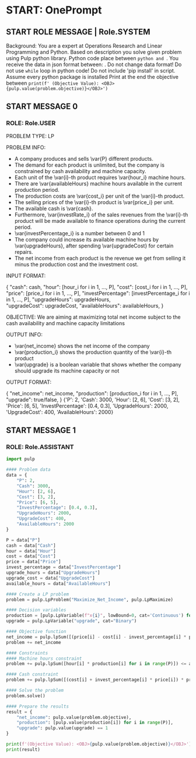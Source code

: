 # START: OnePrompt 
## START ROLE MESSAGE | Role.SYSTEM 
Background: You are a expert at Operations Research and Linear Programming and Python. Based on description you solve given problem using Pulp python library. Python code place between ```python and ```. You receive the data in json format between: <DATA></DATA>. Do not change data format! Do not use `while` loop in python code! Do not include 'pip install' in script. Assume every python package is installed Print at the end the objective between <OBJ></OBJ> `print(f' (Objective Value): <OBJ>{pulp.value(problem.objective)}</OBJ>')`  
## START MESSAGE 0 
### ROLE: Role.USER
<DESCRIPTION>
PROBLEM TYPE: LP

PROBLEM INFO: 

- A company produces and sells \var{P} different products. 
- The demand for each product is unlimited, but the company is constrained by cash availability and machine capacity.
- Each unit of the \var{i}-th product requires \var{hour_i} machine hours.
- There are \var{availableHours} machine hours available in the current production period.
- The production costs are \var{cost_i} per unit of the \var{i}-th product.
- The selling prices of the \var{i}-th product is \var{price_i} per unit.
- The available cash is \var{cash}.
- Furthermore, \var{investRate_i} of the sales revenues from the \var{i}-th product will be made available to finance operations during the current period.
- \var{investPercentage_i} is a number between 0 and 1
- The company could increase its available machine hours by \var{upgradeHours}, after spending \var{upgradeCost} for certain repairs. 
- The net income from each product is the revenue we get from selling it minus the production cost and the investment cost.

INPUT FORMAT:

{
    "cash": cash,
    "hour": [hour_i for i in 1, ..., P],
    "cost": [cost_i for i in 1, ..., P],
    "price": [price_i for i in 1, ..., P],
    "investPercentage": [investPercentage_i for i in 1, ..., P],
    "upgradeHours": upgradeHours,   
    "upgradeCost": upgradeCost,
    "availableHours": availableHours,
}

OBJECTIVE: We are aiming at maximizing total net income subject to the cash availability and machine capacity limitations

OUTPUT INFO:

- \var{net_income} shows the net income of the company
- \var{production_i} shows the production quantity of the \var{i}-th product
- \var{upgrade} is a boolean variable that shows whether the company should upgrade its machine capacity or not

OUTPUT FORMAT:

{
    "net_income": net_income,
    "production": [production_i for i in 1, ..., P],
    "upgrade": true/false,
}
</DESCRIPTION>
<DATA>
{'P': 2, 'Cash': 3000, 'Hour': [2, 6], 'Cost': [3, 2], 'Price': [6, 5], 'InvestPercentage': [0.4, 0.3], 'UpgradeHours': 2000, 'UpgradeCost': 400, 'AvailableHours': 2000}</DATA>


## START MESSAGE 1 
### ROLE: Role.ASSISTANT
```python
import pulp

#### Problem data
data = {
    "P": 2, 
    "Cash": 3000, 
    "Hour": [2, 6], 
    "Cost": [3, 2], 
    "Price": [6, 5], 
    "InvestPercentage": [0.4, 0.3], 
    "UpgradeHours": 2000, 
    "UpgradeCost": 400, 
    "AvailableHours": 2000
}

P = data["P"]
cash = data["Cash"]
hour = data["Hour"]
cost = data["Cost"]
price = data["Price"]
invest_percentage = data["InvestPercentage"]
upgrade_hours = data["UpgradeHours"]
upgrade_cost = data["UpgradeCost"]
available_hours = data["AvailableHours"]

#### Create a LP problem
problem = pulp.LpProblem("Maximize_Net_Income", pulp.LpMaximize)

#### Decision variables
production = [pulp.LpVariable(f"x{i}", lowBound=0, cat='Continuous') for i in range(P)]
upgrade = pulp.LpVariable("upgrade", cat="Binary")

#### Objective function
net_income = pulp.lpSum([(price[i] - cost[i] - invest_percentage[i] * price[i]) * production[i] for i in range(P)])
problem += net_income

#### Constraints
#### Machine hours constraint
problem += pulp.lpSum([hour[i] * production[i] for i in range(P)]) <= available_hours + upgrade_hours * upgrade

#### Cash constraint
problem += pulp.lpSum([(cost[i] + invest_percentage[i] * price[i]) * production[i] for i in range(P)]) <= cash + upgrade_cost * upgrade

#### Solve the problem
problem.solve()

#### Prepare the results
result = {
    "net_income": pulp.value(problem.objective),
    "production": [pulp.value(production[i]) for i in range(P)],
    "upgrade": pulp.value(upgrade) == 1
}

print(f'(Objective Value): <OBJ>{pulp.value(problem.objective)}</OBJ>')
print(result)
```

